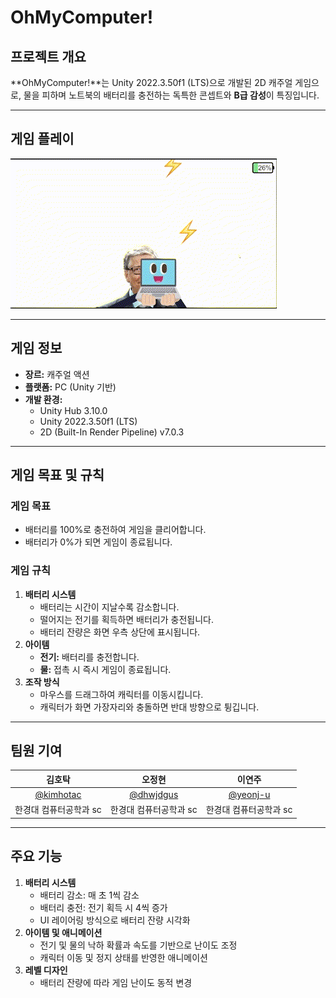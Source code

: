 # OhMyComputer!

## 프로젝트 개요
**OhMyComputer!**는 Unity 2022.3.50f1 (LTS)으로 개발된 2D 캐주얼 게임으로, 물을 피하며 노트북의 배터리를 충전하는 독특한 콘셉트와 **B급 감성**이 특징입니다.

---

## 게임 플레이
![게임 플레이 예시](./PlayGif.gif)

---

## 게임 정보
- **장르:** 캐주얼 액션
- **플랫폼:** PC (Unity 기반)
- **개발 환경:**
  - Unity Hub 3.10.0
  - Unity 2022.3.50f1 (LTS)
  - 2D (Built-In Render Pipeline) v7.0.3

---

## 게임 목표 및 규칙

### 게임 목표
- 배터리를 100%로 충전하여 게임을 클리어합니다.
- 배터리가 0%가 되면 게임이 종료됩니다.

### 게임 규칙
1. **배터리 시스템**
   - 배터리는 시간이 지날수록 감소합니다.
   - 떨어지는 전기를 획득하면 배터리가 충전됩니다.
   - 배터리 잔량은 화면 우측 상단에 표시됩니다.
2. **아이템**
   - **전기:** 배터리를 충전합니다.
   - **물:** 접촉 시 즉시 게임이 종료됩니다.
3. **조작 방식**
   - 마우스를 드래그하여 캐릭터를 이동시킵니다.
   - 캐릭터가 화면 가장자리와 충돌하면 반대 방향으로 튕깁니다.

---

## 팀원 기여
|      김호탁       |       오정현      |       이연주     |
| :-------------: | :-------------: | :-------------: |
|   [@kimhotac](https://github.com/kimhotac)   |   [@dhwjdgus](https://github.com/dhwjdgus)   |   [@yeonj-u](https://github.com/yeonj-u)   |
| 한경대 컴퓨터공학과 sc | 한경대 컴퓨터공학과 sc | 한경대 컴퓨터공학과 sc |

---

## 주요 기능
1. **배터리 시스템**
   - 배터리 감소: 매 초 1씩 감소
   - 배터리 충전: 전기 획득 시 4씩 증가
   - UI 레이어링 방식으로 배터리 잔량 시각화
2. **아이템 및 애니메이션**
   - 전기 및 물의 낙하 확률과 속도를 기반으로 난이도 조정
   - 캐릭터 이동 및 정지 상태를 반영한 애니메이션
3. **레벨 디자인**
   - 배터리 잔량에 따라 게임 난이도 동적 변경